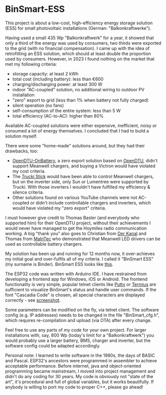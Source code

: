 # BinSmart-ESS

This project is about a low-cost, high-efficiency energy storage solution (ESS) for small photovoltaic installations (German: "Balkonkraftwerke").

Having used a small 435 Wp "Balkonkraftwerk" for a year, it showed that only a third of the energy was used by consumers, two thirds were exported to the grid (with no financial compensation). I came up with the idea of retrofitting an ESS solution, which should at least double the proportion used by consumers. However, in 2023 I found nothing on the market that met my following criteria:
- storage capacity: at least 2 kWh
- total cost (including battery): less than €600
- charging/discharging power: at least 300 W
- indoor "AC-coupled" solution, no additional wiring to outdoor PV installation
- "zero" export to grid (less than 1% when battery not fully charged)
- silent operation (no fans)
- self-consumption of the entire system: less than 5 W
- total efficiency (AC-to-AC): higher than 80%

Available AC-coupled solutions were either expensive, inefficient, noisy or consumed a lot of energy themselves. I concluded that I had to build a solution myself.

There were some "home-made" solutions around, but they had their drawbacks, too:
- [OpenDTU-OnBattery](https://github.com/hoylabs/OpenDTU-OnBattery), a zero export solution based on [OpenDTU](https://github.com/tbnobody/OpenDTU), didn't support Meanwell chargers, and buying a Victron would have violated my cost criteria.
- The [Trucki Stick](https://trucki.de/) would have been able to control Meanwell chargers, but on the inverter side, only Sun or Lumentree were supported by Trucki. With those inverters I wouldn't have fulfilled my efficiency & silence criteria.
- Other solutions found on various YouTube channels were not AC-coupled or didn't include controllable chargers and inverters, which would have violated my "zero export" criteria.

I must however give credit to Thomas Basler (and everybody who supported him) for their OpenDTU project, without their achievements I would never have managed to get the Hoymiles radio communication working. A big "thank you" also goes to Christian from [Der Kanal](https://www.youtube.com/@DerKanal) and Thomas from [MaInTec](https://www.youtube.com/@MaInTec24) who demonstrated that Meanwell LED drivers can be used as controllable battery chargers.

My solution has been up and running for 12 months now, it over-achieves my initial goal and over-fulfils all of my criteria. I called it "BinSmart ESS" (my surname is Binder). BinSmart ESS looks like [this](https://github.com/aufwaerts/BinSmart-ESS/blob/main/BinSmart_overview.pdf).

The ESP32 code was written with Arduino IDE. I have restrained from developing a frontend app for Windows, iOS or Android. The frontend functionality is very simple, popular telnet clients like [Putty](https://putty.org/) or [Termius](https://www.termius.com/free-ssh-client-for-android) are sufficient to visualize BinSmart's status and handle user commands. If the font "Cascadia Code" is chosen, all special characters are displayed correctly - see [screenshot](https://github.com/aufwaerts/BinSmart-ESS/blob/main/BinSmart_Termius.jpg).

Some parameters can be modified on the fly, via telnet client. The software config (e.g. IP addresses) needs to be changed in the file "BinSmart_cfg.h", which requires re-compilation and upload (via OTA) after every change.

Feel free to use any parts of my code for your own project. For larger installations with, say, 800 Wp (today's limit for a "Balkonkraftwerk") you would probably use a larger battery, BMS, charger and inverter, but the software config could be adapted accordingly.

Personal note: I learned to write software in the 1980s, the days of BASIC and Pascal. ESP32's ancestors were programmed in assembler to achieve acceptable performance. Before internet, java and object-oriented programming became mainstream, I moved into project management and didn't do any coding for 30 years. My code is obviously not "state of the art", it's procedural and full of global variables, but it works beautifully. If anybody is willing to port my code to proper C++, please go ahead!
